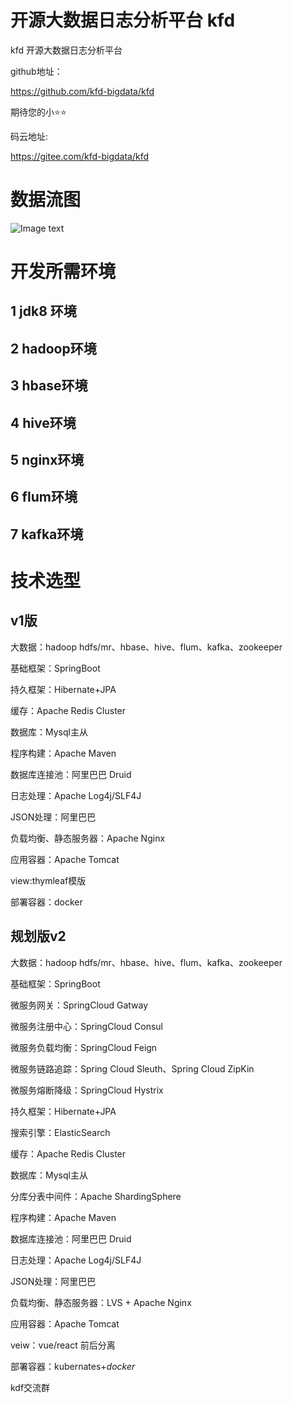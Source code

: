 # 开源大数据日志分析平台 kfd

kfd 开源大数据日志分析平台

github地址：

https://github.com/kfd-bigdata/kfd

期待您的小⭐⭐

码云地址:

 https://gitee.com/kfd-bigdata/kfd 

# 数据流图

![Image text](https://dev.tencent.com/u/java_1715656022/p/kfd/git/raw/master/%E6%95%B0%E6%8D%AE%E5%88%86%E6%9E%90%E6%95%B0%E6%8D%AE%E6%B5%81%E5%9B%BE.png)

# 开发所需环境

## 1 jdk8 环境

## 2 hadoop环境

## 3 hbase环境

## 4 hive环境

## 5 nginx环境

## 6 flum环境

## 7 kafka环境

# 技术选型

## v1版

大数据：hadoop hdfs/mr、hbase、hive、flum、kafka、zookeeper

基础框架：SpringBoot

持久框架：Hibernate+JPA

缓存：Apache Redis Cluster

数据库：Mysql主从

程序构建：Apache Maven

数据库连接池：阿里巴巴 Druid

日志处理：Apache Log4j/SLF4J

JSON处理：阿里巴巴

负载均衡、静态服务器：Apache Nginx

应用容器：Apache Tomcat

view:thymleaf模版

部署容器：docker

## 规划版v2

大数据：hadoop hdfs/mr、hbase、hive、flum、kafka、zookeeper

基础框架：SpringBoot

微服务网关：SpringCloud Gatway

微服务注册中心：SpringCloud Consul

微服务负载均衡：SpringCloud Feign

微服务链路追踪：Spring Cloud Sleuth、Spring Cloud ZipKin

微服务熔断降级：SpringCloud Hystrix

持久框架：Hibernate+JPA

搜索引擎：ElasticSearch

缓存：Apache Redis Cluster

数据库：Mysql主从

分库分表中间件：Apache ShardingSphere

程序构建：Apache Maven

数据库连接池：阿里巴巴 Druid

日志处理：Apache Log4j/SLF4J

JSON处理：阿里巴巴

负载均衡、静态服务器：LVS + Apache Nginx

应用容器：Apache Tomcat

veiw：vue/react 前后分离

部署容器：kubernates+*docker* 





kdf交流群

